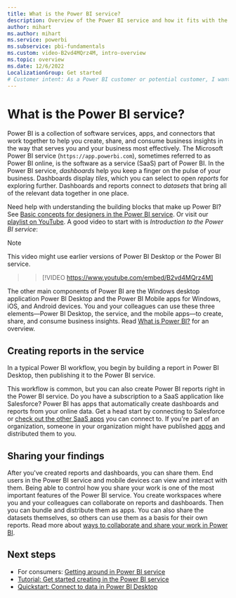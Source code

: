 ```yaml
---
title: What is the Power BI service?
description: Overview of the Power BI service and how it fits with the other parts of Power BI.
author: mihart
ms.author: mihart
ms.service: powerbi
ms.subservice: pbi-fundamentals
ms.custom: video-B2vd4MQrz4M, intro-overview
ms.topic: overview
ms.date: 12/6/2022
LocalizationGroup: Get started
# Customer intent: As a Power BI customer or potential customer, I want to get an overview of Power BI so I can understand how the different parts fit together, so that I know which part to use to accomplish my tasks/goals.
---
```


# What is the Power BI service?

Power BI is a collection of software services, apps, and connectors that work together to help you create, share, and consume business insights in the way that serves you and your business most effectively. The Microsoft Power BI service (`https://app.powerbi.com`), sometimes referred to as Power BI online, is the software as a service (SaaS) part of Power BI. In the Power BI service, *dashboards* help you keep a finger on the pulse of your business. Dashboards display *tiles*, which you can select to open *reports* for exploring further. Dashboards and reports connect to *datasets* that bring all of the relevant data together in one place.

Need help with understanding the building blocks that make up Power BI? See [Basic concepts for designers in the Power BI service](service-basic-concepts.md). Or visit our [playlist on YouTube](https://www.youtube.com/playlist?list=PL1N57mwBHtN0JFoKSR0n-tBkUJHeMP2cP). A good video to start with is *Introduction to the Power BI service*:

> [!NOTE]  
> This video might use earlier versions of Power BI Desktop or the Power BI service.

> 
> > [!VIDEO https://www.youtube.com/embed/B2vd4MQrz4M]
> 

The other main components of Power BI are the Windows desktop application Power BI Desktop and the Power BI Mobile apps for Windows, iOS, and Android devices. You and your colleagues can use these three elements&mdash;Power BI Desktop, the service, and the mobile apps&mdash;to create, share, and consume business insights. Read [What is Power BI?](power-bi-overview.md) for an overview.

## Creating reports in the service

In a typical Power BI workflow, you begin by building a report in Power BI Desktop, then publishing it to the Power BI service.  

This workflow is common, but you can also create Power BI reports right in the Power BI service. Do you have a subscription to a SaaS application like Salesforce? Power BI has apps that automatically create dashboards and reports from your online data. Get a head start by connecting to Salesforce or [check out the other SaaS apps](../connect-data/service-get-data.md) you can connect to. If you're part of an organization, someone in your organization might have published [apps](../collaborate-share/service-create-distribute-apps.md) and distributed them to you.

## Sharing your findings

After you've created reports and dashboards, you can share them. End users in the Power BI service and mobile devices can view and interact with them. Being able to control how you share your work is one of the most important features of the Power BI service. You create workspaces where you and your colleagues can collaborate on reports and dashboards. Then you can bundle and distribute them as apps. You can also share the datasets themselves, so others can use them as a basis for their own reports. Read more about [ways to collaborate and share your work in Power BI](../collaborate-share/service-how-to-collaborate-distribute-dashboards-reports.md).

## Next steps

- For consumers: [Getting around in Power BI service](../consumer/end-user-experience.md)
- [Tutorial: Get started creating in the Power BI service](service-get-started.md)
- [Quickstart: Connect to data in Power BI Desktop](../connect-data/desktop-quickstart-connect-to-data.md)

